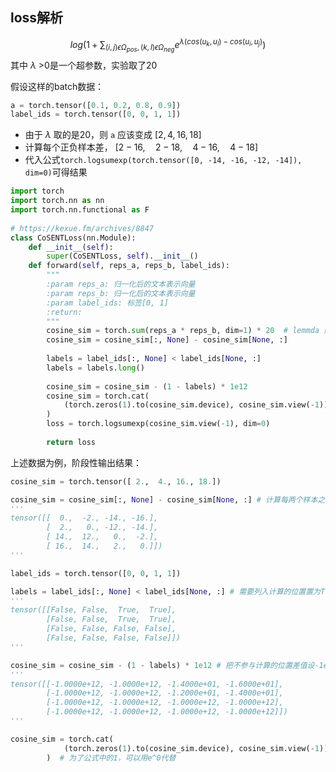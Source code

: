 

## loss解析


$$log(1+\sum_{(i,j)\epsilon\Omega_{pos},(k,l)\epsilon\Omega_{neg}}{e^{\lambda(cos(u_k,u_l)-cos(u_i,u_j)}})$$
其中 $\lambda$ >0是一个超参数，实验取了20

假设这样的batch数据：
```python
a = torch.tensor([0.1, 0.2, 0.8, 0.9])
label_ids = torch.tensor([0, 0, 1, 1])
```

- 由于 $\lambda$ 取的是20，则 `a` 应该变成  $[2, 4, 16, 18]$
- 计算每个正负样本差， $[2-16,\quad2-18,\quad4-16,\quad 4-18]$
- 代入公式`torch.logsumexp(torch.tensor([0, -14, -16, -12, -14]), dim=0)`可得结果


```python
import torch  
import torch.nn as nn  
import torch.nn.functional as F  
  
# https://kexue.fm/archives/8847  
class CoSENTLoss(nn.Module):  
    def __init__(self):  
        super(CoSENTLoss, self).__init__()  
    def forward(self, reps_a, reps_b, label_ids):  
        """  
        :param reps_a: 归一化后的文本表示向量        
        :param reps_b: 归一化后的文本表示向量        
        :param label_ids: 标签[0, 1]        
        :return:  
        """        
        cosine_sim = torch.sum(reps_a * reps_b, dim=1) * 20  # lemmda 建议取 20  
        cosine_sim = cosine_sim[:, None] - cosine_sim[None, :]  
  
        labels = label_ids[:, None] < label_ids[None, :]  
        labels = labels.long()  
  
        cosine_sim = cosine_sim - (1 - labels) * 1e12  
        cosine_sim = torch.cat(  
            (torch.zeros(1).to(cosine_sim.device), cosine_sim.view(-1)), dim=0  
        )  
        loss = torch.logsumexp(cosine_sim.view(-1), dim=0)  
  
        return loss
```

上述数据为例，阶段性输出结果：
```python
cosine_sim = torch.tensor([ 2.,  4., 16., 18.])

cosine_sim = cosine_sim[:, None] - cosine_sim[None, :] # 计算每两个样本之间的差值
'''
tensor([[  0.,  -2., -14., -16.],
        [  2.,   0., -12., -14.],
        [ 14.,  12.,   0.,  -2.],
        [ 16.,  14.,   2.,   0.]])
'''

label_ids = torch.tensor([0, 0, 1, 1])

labels = label_ids[:, None] < label_ids[None, :] # 需要列入计算的位置置为True
'''
tensor([[False, False,  True,  True],
        [False, False,  True,  True],
        [False, False, False, False],
        [False, False, False, False]])
'''

cosine_sim = cosine_sim - (1 - labels) * 1e12 # 把不参与计算的位置差值设-1e12
'''
tensor([[-1.0000e+12, -1.0000e+12, -1.4000e+01, -1.6000e+01],
        [-1.0000e+12, -1.0000e+12, -1.2000e+01, -1.4000e+01],
        [-1.0000e+12, -1.0000e+12, -1.0000e+12, -1.0000e+12],
        [-1.0000e+12, -1.0000e+12, -1.0000e+12, -1.0000e+12]])
'''

cosine_sim = torch.cat(  
            (torch.zeros(1).to(cosine_sim.device), cosine_sim.view(-1)), dim=0  
        )  # 为了公式中的1，可以用e^0代替

```
